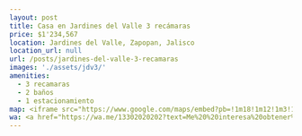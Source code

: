 ```yaml
---
layout: post
title: Casa en Jardines del Valle 3 recámaras
price: $1'234,567
location: Jardines del Valle, Zapopan, Jalisco
location_url: null
url: /posts/jardines-del-valle-3-recamaras
images: './assets/jdv3/'
amenities:
  - 3 recamaras
  - 2 baños
  - 1 estacionamiento
map: <iframe src="https://www.google.com/maps/embed?pb=!1m18!1m12!1m3!1d14924.144879543834!2d-103.44516302614288!3d20.749325994424236!2m3!1f0!2f0!3f0!3m2!1i1024!2i768!4f13.1!3m3!1m2!1s0x8428af5e16ee8c97%3A0x8bc582915def47be!2sJardines%20del%20Valle%2C%20Zapopan%2C%20Jal.!5e0!3m2!1ses!2smx!4v1600121178805!5m2!1ses!2smx" frameborder="0" style="border:0;" allowfullscreen="" aria-hidden="false" tabindex="0"></iframe>
wa: <a href="https://wa.me/13302020202?text=Me%20%20interesa%20obtener%20info%20sobre%20Hogarismo" class="wa-cta"><i class="fab fa-whatsapp"></i>Contactar a Hogarismo</a>
---
```

